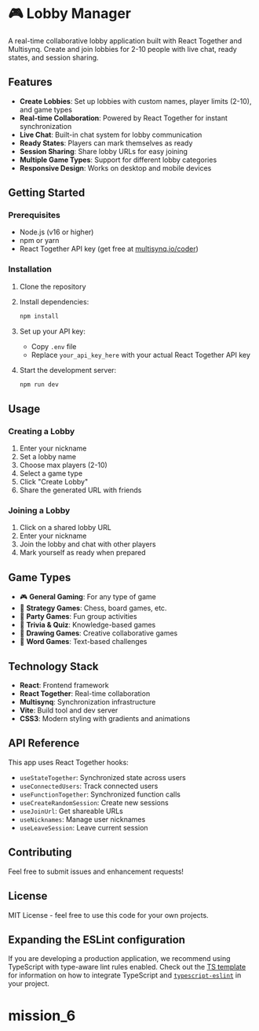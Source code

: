 # 🎮 Lobby Manager

A real-time collaborative lobby application built with React Together and Multisynq. Create and join lobbies for 2-10 people with live chat, ready states, and session sharing.

## Features

- **Create Lobbies**: Set up lobbies with custom names, player limits (2-10), and game types
- **Real-time Collaboration**: Powered by React Together for instant synchronization
- **Live Chat**: Built-in chat system for lobby communication
- **Ready States**: Players can mark themselves as ready
- **Session Sharing**: Share lobby URLs for easy joining
- **Multiple Game Types**: Support for different lobby categories
- **Responsive Design**: Works on desktop and mobile devices

## Getting Started

### Prerequisites

- Node.js (v16 or higher)
- npm or yarn
- React Together API key (get free at [multisynq.io/coder](https://multisynq.io/coder))

### Installation

1. Clone the repository
2. Install dependencies:
   ```bash
   npm install
   ```

3. Set up your API key:
   - Copy `.env` file
   - Replace `your_api_key_here` with your actual React Together API key

4. Start the development server:
   ```bash
   npm run dev
   ```

## Usage

### Creating a Lobby

1. Enter your nickname
2. Set a lobby name
3. Choose max players (2-10)
4. Select a game type
5. Click "Create Lobby"
6. Share the generated URL with friends

### Joining a Lobby

1. Click on a shared lobby URL
2. Enter your nickname
3. Join the lobby and chat with other players
4. Mark yourself as ready when prepared

## Game Types

- 🎮 **General Gaming**: For any type of game
- 🧠 **Strategy Games**: Chess, board games, etc.
- 🎉 **Party Games**: Fun group activities
- 🧩 **Trivia & Quiz**: Knowledge-based games
- 🎨 **Drawing Games**: Creative collaborative games
- 📝 **Word Games**: Text-based challenges

## Technology Stack

- **React**: Frontend framework
- **React Together**: Real-time collaboration
- **Multisynq**: Synchronization infrastructure
- **Vite**: Build tool and dev server
- **CSS3**: Modern styling with gradients and animations

## API Reference

This app uses React Together hooks:

- `useStateTogether`: Synchronized state across users
- `useConnectedUsers`: Track connected users
- `useFunctionTogether`: Synchronized function calls
- `useCreateRandomSession`: Create new sessions
- `useJoinUrl`: Get shareable URLs
- `useNicknames`: Manage user nicknames
- `useLeaveSession`: Leave current session

## Contributing

Feel free to submit issues and enhancement requests!

## License

MIT License - feel free to use this code for your own projects.

## Expanding the ESLint configuration

If you are developing a production application, we recommend using TypeScript with type-aware lint rules enabled. Check out the [TS template](https://github.com/vitejs/vite/tree/main/packages/create-vite/template-react-ts) for information on how to integrate TypeScript and [`typescript-eslint`](https://typescript-eslint.io) in your project.
# mission_6
